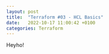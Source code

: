 ```yaml
---
layout: post
title:  "Terraform #03 - HCL Basics"
date:   2022-10-17 11:00:42 +0100
categories: Terraform
---
```


Heyho!
